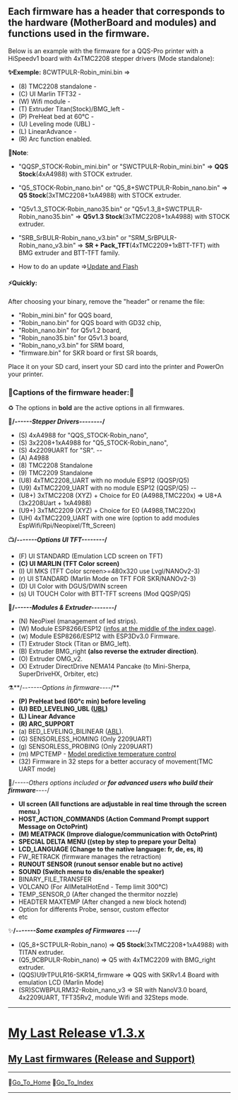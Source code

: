 
## Each firmware has a header that corresponds to the hardware (MotherBoard and modules) and functions used in the firmware.
Below is an example with the firmware for a QQS-Pro printer with a HiSpeedv1 board with 4xTMC2208 stepper drivers (Mode standalone):

**✨Exemple:**
8CWTPULR-Robin_mini.bin 
=> 
  - (8) TMC2208 standalone - 
  - (C) UI Marlin TFT32 - 
  - (W) Wifi module - 
  - (T) Extruder Titan(Stock)/BMG_left - 
  - (P) PreHeat bed at 60°C - 
  - (U) Leveling mode (UBL) -
  - (L) LinearAdvance - 
  - (R) Arc function enabled.

  **📌Note**: 
  - "QQSP_STOCK-Robin_mini.bin" or "SWCTPULR-Robin_mini.bin" => **QQS Stock**(4xA4988) with STOCK extruder.
  - "Q5_STOCK-Robin_nano.bin" or "Q5_8+SWCTPULR-Robin_nano.bin"  => **Q5 Stock**(3xTMC2208+1xA4988) with STOCK extruder.
  - "Q5v1.3_STOCK-Robin_nano35.bin" or "Q5v1.3_8+SWCTPULR-Robin_nano35.bin"  => **Q5v1.3 Stock**(3xTMC2208+1xA4988) with STOCK extruder.
  - "SRB_SrBULR-Robin_nano_v3.bin" or "SRM_SrBPULR-Robin_nano_v3.bin"  => **SR + Pack_TFT**(4xTMC2209+1xBTT-TFT) with BMG extruder and BTT-TFT family.

  - How to do an update =>[Update and Flash](https://github.com/Foxies-CSTL/Marlin_2.1.x/wiki/7.TIPS#732-update-and-flash)

  #### ⚡️Quickly: 
  After choosing your binary, remove the "header" or rename the file:
   - "Robin_mini.bin" for QQS board,
   - "Robin_nano.bin" for QQS board with GD32 chip,
   - "Robin_nano.bin" for Q5v1.2 board,
   - "Robin_nano35.bin" for Q5v1.3 board,
   - "Robin_nano_v3.bin" for SRM board,
   - "firmware.bin" for SKR board or first SR boards,
   
  Place it on your SD card, insert your SD card into the printer and PowerOn your printer.
  
  ### 📝**Captions of the firmware header:**📝
   ♻️ The options in **bold** are the active options in all firmwares.

  👷**/*------Stepper Drivers--------*/**
  - (S) 4xA4988 for "QQS_STOCK-Robin_nano",
  - (S) 3x2208+1xA4988 for "Q5_STOCK-Robin_nano", 
  - (S) 4x2209UART for "SR".
  --
  - (A) A4988
  - (8) TMC2208 Standalone
  - (9) TMC2209 Standalone
  - (U8) 4xTMC2208_UART with no module ESP12 (QQSP/Q5)
  - (U9) 4xTMC2209_UART with no module ESP12 (QQSP/Q5)
  --
  - (U8+) 3xTMC2208 (XYZ) + Choice for E0 (A4988,TMC220x) => U8+A (3x2208Uart + 1xA4988)
  - (U9+) 3xTMC2209 (XYZ) + Choice for E0 (A4988,TMC220x)
  - (UH) 4xTMC2209_UART with one wire (option to add modules EspWifi/Rpi/Neopixel/Tft_Screen)

  📺**/*-------Options UI TFT--------*/**
  - (F) UI STANDARD (Emulation LCD screen on TFT)
  - **(C) UI MARLIN (TFT Color screen)**
  - (I) UI MKS (TFT Color screen>=480x320 use Lvgl/NANOv2-3)
  - (r) UI STANDARD (Marlin Mode on TFT FOR SKR/NANOv2-3)
  - (D) UI Color with DGUS/DWIN screen
  - (s) UI TOUCH Color with BTT-TFT screens (Mod QQSP/Q5)

  🔧**/*------Modules & Extruder--------*/**
  - (N) NeoPixel (management of led strips).
  - (W) Module ESP8266/ESP12 ([infos at the middle of the index page](5.Firmware-Wifi)).
  - (w) Module ESP8266/ESP12 with ESP3Dv3.0 Firmware.
  - (T) Extruder Stock (Titan or BMG_left).
  - (B) Extruder BMG_right **(also reverse the extruder direction)**.
  - (O) Extruder OMG_v2.
  - (X) Extruder DirectDrive NEMA14 Pancake (to Mini-Sherpa, SuperDriveHX, Orbiter, etc)
  
  ⚗️**/*-------Options in firmware----*/**
  - **(P) PreHeat bed (60°c min) before leveling**
  - **(U) BED_LEVELING_UBL ([UBL](https://marlinfw.org/docs/gcode/G029-ubl.html))**
  - **(L) Linear Advance**
  - **(R) ARC_SUPPORT**
  - (a) BED_LEVELING_BILINEAR ([ABL](https://marlinfw.org/docs/gcode/G029-abl-bilinear.html)).
  - (G) SENSORLESS_HOMING (Only 2209UART)
  - (g) SENSORLESS_PROBING (Only 2209UART)
  - (m) MPCTEMP - [Model predictive temperature control](https://marlinfw.org/docs/features/model_predictive_control.html)
  - (32) Firmware in 32 steps for a better accuracy of movement(TMC UART mode)
  
  🎨/*-----Others options included or **for advanced users who build their firmware**----*/
  - **UI screen (All functions are adjustable in real time through the screen menu.)**
  - **HOST_ACTION_COMMANDS (Action Command Prompt support Message on OctoPrint)** 
  - **(M) MEATPACK (Improve dialogue/communication with OctoPrint)**
  - **SPECIAL DELTA MENU ((step by step to prepare your Delta)**
  - **LCD_LANGUAGE (Change to the native language: fr, de, es, it)**
  - FW_RETRACK (firmware manages the retraction)
  - **RUNOUT SENSOR (runout sensor enable but no active)**
  - **SOUND (Switch menu to dis/enable the speaker)** 
  - BINARY_FILE_TRANSFER
  - VOLCANO (For AllMetalHotEnd - Temp limit 300°C)
  - TEMP_SENSOR_0 (After changed the thermitor nozzle)
  - HEADTER MAXTEMP (After changed a new block hotend)
  - Option for differents Probe, sensor, custom effector 
  - etc 
  
  ✨**/*-------Some examples of Firmwares ----*/**
  - (Q5_8+SCTPULR-Robin_nano)  => **Q5 Stock**(3xTMC2208+1xA4988) with TITAN extruder. 
  - (Q5_9CBPULR-Robin_nano)   =>  Q5 with 4xTMC2209 with BMG_right extruder.
  - (QQS)U9rTPULR16-SKR14_firmware => QQS with SKRv1.4 Board with emulation LCD (Marlin Mode)
  - (SR)SCWBPULRM32-Robin_nano_v3   => SR with NanoV3.0 board, 4x2209UART, TFT35Rv2, module Wifi and 32Steps mode.
***
  # [**My Last Release v1.3.x**](https://github.com/Foxies-CSTL/Marlin_2.1.x/releases)
  
  ## [**My Last firmwares (Release and Support)**](https://github.com/Foxies-CSTL/Marlin_2.1.x/tree/Firmwares)

***
🚸[Go_To_Home](Home)                                   🚸[Go_To_Index](_Sidebar)
***